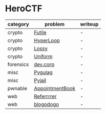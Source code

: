 # HeroCTF

category | problem | writeup
--- | --- | ---
crypto | [Futile](crypto/Futile) | -
crypto | [HyperLoop](crypto/HyperLoop) | -
crypto | [Lossy](crypto/Lossy) | -
crypto | [Uniform](crypto/Uniform) | -
forensics | [dev.corp](forensics/dev.corp) | -
misc | [Pygulag](misc/Pygulag) | -
misc | [Pyjail](misc/Pyjail) | -
pwnable | [AppointmentBook](pwnable/AppointmentBook) | -
web | [Referrrrer](web/Referrrrer) | -
web | [blogodogo](web/blogodogo) | -
